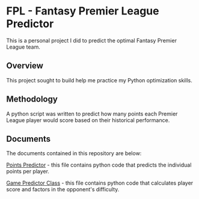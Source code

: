 # FPL - Fantasy Premier League Predictor
 
This is a personal project I did to predict the optimal Fantasy Premier League team.

## Overview

This project sought to build help me practice my Python optimization skills.  

## Methodology

A python script was written to predict how many points each Premier League player would score based on their historical performance. 


## Documents
The documents contained in this repository are below: 

[Points Predictor](FPLpointspredictor.py) - this file contains python code that predicts the individual points per player. 

[Game Predictor Class](fpl_predictor_class.py) - this file contains python code that calculates player score and factors in the opponent's difficulty.

